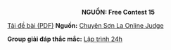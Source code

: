 **<center>NGUỒN: Free Contest 15</center>**

[Tải đề bài (PDF)](/statements/2110/GEMS.pdf)
**Nguồn:** [Chuyên Sơn La Online Judge](http://csloj.ddns.net/)

**Group giải đáp thắc mắc:** [Lập trình 24h](https://www.facebook.com/groups/1386904321519984)